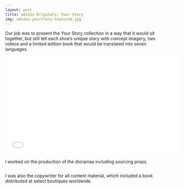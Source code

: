 ```yaml
---
layout: post
title: adidas Originals, Your Story
img: adidas-yourstory-featured.jpg
---
```


Our job was to present the Your Story collection in a way that it would sit together, but still tell each shoe’s unique story with concept imagery, two videos and a limited edition book that would be translated into seven languages.

<iframe width="560" height="315" src="//www.youtube.com/embed/atQGs7O1fA4" frameborder="0" allowfullscreen></iframe>

I worked on the production of the dioramas including sourcing props. 

<div><img src="{{ site.url }}/public/images/adidas-yourstory-group.jpg" alt=""></div>

I was also the copywriter for all content material, which included a book distributed at select boutiques worldwide.

<div><img src="{{ site.url }}/public/images/adidas-yourstory-book.jpg" alt=""></div>
